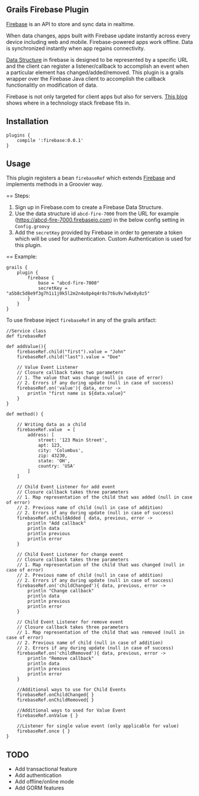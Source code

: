 Grails Firebase Plugin
----------------------

[Firebase](https://www.firebase.com/) is an API to store and sync data in realtime. 

When data changes, apps built with Firebase update instantly across every device including web and mobile.
Firebase-powered apps work offline. Data is synchronized instantly when app regains connectivity.

[Data Structure](https://www.firebase.com/docs/data-structure.html) in firebase is designed to be represented by a specific URL and the client can register a listener/callback to accomplish an event when a particular element has changed/added/removed. This plugin is a grails wrapper over the Firebase Java client to accomplish the callback functionalitly on modification of data. 

Firebase is not only targeted for client apps but also for servers. [This blog](https://www.firebase.com/blog/2013-03-25-where-does-firebase-fit.html) shows where in a technology stack firebase fits in.

Installation
------------

    plugins {
        compile ':firebase:0.0.1'
    }

Usage
-----

This plugin registers a bean `firebaseRef` which extends [Firebase](https://www.firebase.com/docs/java-api/javadoc/index.html) and implements methods in a Groovier way.

== Steps:

1. Sign up in Firebase.com to create a Firebase Data Structure.
2. Use the data structure id `abcd-fire-7000` from the URL for example (https://abcd-fire-7000.firebaseio.com) in the below config setting in `Config.groovy`
3. Add the `secretKey` provided by Firebase in order to generate a token which will be used for authentication. Custom Authentication is used for this plugin.

== Example:

    grails {
        plugin {
            firebase {
                base = "abcd-fire-7000"
                secretKey = "a5b8c5d8e9f3g7h1i1j0k5l2m2n4o8p4q4r8s7t6u9v7w8x8y8z5"
            }
        }
    }
    
To use firebase inject `firebaseRef` in any of the grails artifact:

    //Service class
    def firebaseRef

    def addValue(){
        firebaseRef.child("first").value = "John"
        firebaseRef.child("last").value = "Doe"

        // Value Event Listener
        // Closure callback takes two parameters
        // 1. The value that was change (null in case of error)
        // 2. Errors if any during update (null in case of success)
        firebaseRef.on('value'){ data, error ->
            println "first name is ${data.value}"
        }
    }

    def method() {

        // Writing data as a child
        firebaseRef.value  = [
            address: [
                street: '123 Main Street',
                apt: 123,
                city: 'Columbus',
                zip: 43230,
                state: 'OH',
                country: 'USA'
            ]
        ]
        
        // Child Event Listener for add event
        // Closure callback takes three parameters
        // 1. Map representation of the child that was added (null in case of error)
        // 2. Previous name of child (null in case of addition)
        // 2. Errors if any during update (null in case of success)
        firebaseRef.onChildAdded { data, previous, error ->
            println "Add callback"
            println data
            println previous
            println error
        }

        // Child Event Listener for change event
        // Closure callback takes three parameters
        // 1. Map representation of the child that was changed (null in case of error)
        // 2. Previous name of child (null in case of addition)
        // 2. Errors if any during update (null in case of success)
        firebaseRef.on('childChanged'){ data, previous, error ->
            println "Change callback"
            println data
            println previous
            println error
        }

        // Child Event Listener for remove event
        // Closure callback takes three parameters
        // 1. Map representation of the child that was removed (null in case of error)
        // 2. Previous name of child (null in case of addition)
        // 2. Errors if any during update (null in case of success)
        firebaseRef.on('childRemoved'){ data, previous, error ->
            println "Remove callback"
            println data
            println previous
            println error
        }
        
        //Additional ways to use for Child Events
        firebaseRef.onChildChanged{ }
        firebaseRef.onChildRemoved{ }
        
        //Additional ways to used for Value Event
        firebaseRef.onValue { }
        
        //Listener for single value event (only applicable for value)
        firebaseRef.once { }
    }
    
    
TODO
-----

 - Add transactional feature
 - Add authentication
 - Add offline/online mode
 - Add GORM features
